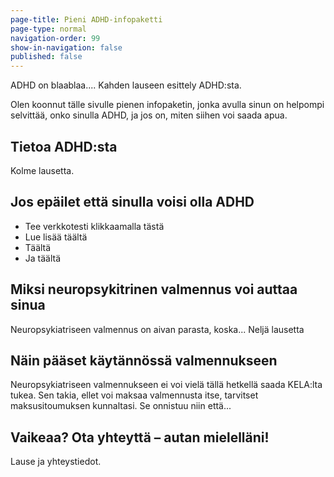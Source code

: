```yaml
---
page-title: Pieni ADHD-infopaketti
page-type: normal
navigation-order: 99
show-in-navigation: false
published: false
---
```


ADHD on blaablaa.... Kahden lauseen esittely ADHD:sta.

Olen koonnut tälle sivulle pienen infopaketin, jonka avulla sinun on helpompi selvittää, onko sinulla ADHD, ja jos on, miten siihen voi saada apua.

## Tietoa ADHD:sta

Kolme lausetta.

## Jos epäilet että sinulla voisi olla ADHD

* Tee verkkotesti klikkaamalla tästä
* Lue lisää täältä
* Täältä
* Ja täältä

## Miksi neuropsykitrinen valmennus voi auttaa sinua

Neuropsykiatriseen valmennus on aivan parasta, koska... Neljä lausetta

## Näin pääset käytännössä valmennukseen

Neuropsykiatriseen valmennukseen ei voi vielä tällä hetkellä saada KELA:lta tukea. Sen takia, ellet voi maksaa valmennusta itse, tarvitset maksusitoumuksen kunnaltasi. Se onnistuu niin että...

## Vaikeaa? Ota yhteyttä – autan mielelläni!

Lause ja yhteystiedot.